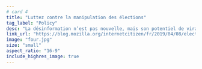 ```yaml
---
# card 4
title: "Luttez contre la manipulation des élections"
tag_label: "Policy"
desc: "La désinformation n’est pas nouvelle, mais son potentiel de viralité et de ciblage des électeurs la rend plus dangereuse que jamais."
link_url: "https://blog.mozilla.org/internetcitizen/fr/2019/04/08/elections-des-deputes-europeens-les-enjeux-de-ce-vote-et-les-moyens-de-lutter-contre-la-manipulation/?utm_source=www.mozilla.org&utm_medium=referral&utm_campaign=election&utm_content=card"
image: "four.jpg"
size: "small"
aspect_ratio: "16-9"
include_highres_image: true
---
```

